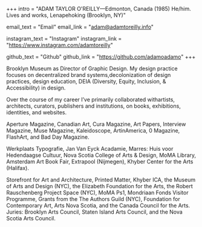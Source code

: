 +++
intro = "ADAM TAYLOR O'REILLY—Edmonton, Canada (1985) He/him. Lives and works, Lenapehoking (Brooklyn, NY)"

email_text = "Email"
email_link = "adam@adamtoreilly.info"

instagram_text = "Instagram"
instagram_link = "https://www.instagram.com/adamtoreilly"

github_text = "Github"
github_link = "https://github.com/adamoadamo"
+++


Brooklyn Museum as Director of Graphic Design. My design practice focuses on decentralized brand systems,decolonization of design practices, design education, DEIA (Diversity, Equity, Inclusion, & Accessibility) in design.

Over the course of my career I’ve primarily collaborated withartists, architects, curators, publishers and institutions, on books, exhibitions, identities, and websites.

Aperture Magazine, Canadian Art, Cura Magazine, Art Papers, Interview Magazine, Muse Magazine, Kaleidoscope, ArtinAmerica, 0 Magazine, FlashArt, and Bad Day Magazine.

Werkplaats Typografie, Jan Van Eyck Acadamie, Marres: Huis voor Hedendaagse Cultuur, Nova Scotia College of Arts &
Design, MoMA Library, Amsterdam Art Book Fair, Extrapool (Nijmegen), Khyber Center for the Arts (Halifax).

Storefront for Art and Architecture, Printed Matter, Khyber ICA, the Museum of Arts and Design (NYC), the Elizabeth Foundation for the Arts, the Robert Rauschenberg Project Space (NYC), MoMA Ps1, Mondriaan Fonds Visitor Programme, Grants from the The Authors Guild (NYC), Foundation for Contemporary Art, Arts Nova Scotia, and the Canada Council for the Arts. Juries: Brooklyn Arts Council, Staten Island Arts Council,
and the Nova Scotia Arts Council.
<br/>
